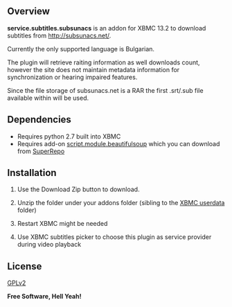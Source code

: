 Overview
---

**service.subtitles.subsunacs** is an addon for XBMC 13.2 to download subtitles from http://subsunacs.net/.

Currently the only supported language is Bulgarian.

The plugin will retrieve raiting information as well downloads count, however the site does not maintain metadata information for synchronization or hearing impaired features.

Since the file storage of subsunacs.net is a RAR the first .srt/.sub file available within will be used.

Dependencies
---
- Requires python 2.7 built into XBMC
- Requires add-on [script.module.beautifulsoup] which you can download from [SuperRepo]

Installation
---
1. Use the Download Zip button to download.

2. Unzip the folder under your addons folder (sibling to the [XBMC userdata] folder)

3. Restart XBMC might be needed

4. Use XBMC subtitles picker to choose this plugin as service provider during video playback

License
----

[GPLv2]

**Free Software, Hell Yeah!**

[GPLv2]:http://www.gnu.org/licenses/gpl-2.0.html
[SuperRepo]:http://superrepo.org/
[script.module.beautifulsoup]:http://superrepo.org/script.module.beautifulsoup/
[XBMC userdata]:http://kodi.wiki/view/Userdata